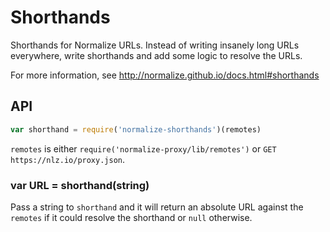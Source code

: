 
# Shorthands

Shorthands for Normalize URLs.
Instead of writing insanely long URLs everywhere,
write shorthands and add some logic to resolve the URLs.

For more information, see http://normalize.github.io/docs.html#shorthands

## API

```js
var shorthand = require('normalize-shorthands')(remotes)
```

`remotes` is either `require('normalize-proxy/lib/remotes')` or `GET https://nlz.io/proxy.json`.

### var URL = shorthand(string)

Pass a string to `shorthand` and it will return an absolute URL against
the `remotes` if it could resolve the shorthand or `null` otherwise.
